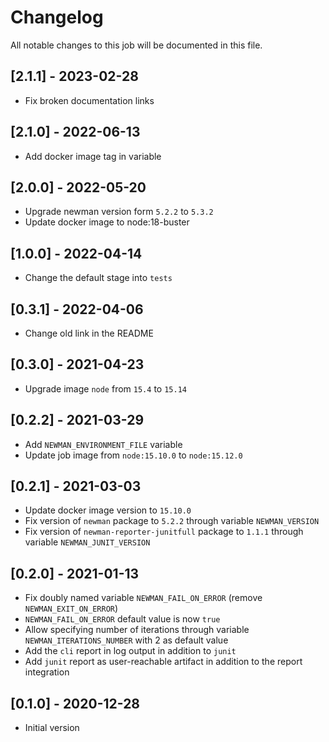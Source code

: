 # Changelog
All notable changes to this job will be documented in this file.

## [2.1.1] - 2023-02-28
* Fix broken documentation links

## [2.1.0] - 2022-06-13
* Add docker image tag in variable 
## [2.0.0] - 2022-05-20
* Upgrade newman version form `5.2.2` to `5.3.2`
* Update docker image to node:18-buster

## [1.0.0] - 2022-04-14
* Change the default stage into `tests`

## [0.3.1] - 2022-04-06
* Change old link in the README

## [0.3.0] - 2021-04-23
* Upgrade image `node` from `15.4` to `15.14`

## [0.2.2] - 2021-03-29
* Add `NEWMAN_ENVIRONMENT_FILE` variable
* Update job image from `node:15.10.0` to `node:15.12.0`

## [0.2.1] - 2021-03-03
* Update docker image version to `15.10.0`
* Fix version of `newman` package to `5.2.2` through variable `NEWMAN_VERSION`
* Fix version of `newman-reporter-junitfull` package to `1.1.1` through variable `NEWMAN_JUNIT_VERSION`

## [0.2.0] - 2021-01-13
* Fix doubly named variable `NEWMAN_FAIL_ON_ERROR` (remove `NEWMAN_EXIT_ON_ERROR`)
* `NEWMAN_FAIL_ON_ERROR` default value is now `true`
* Allow specifying number of iterations through variable `NEWMAN_ITERATIONS_NUMBER` with 2 as default value
* Add the `cli` report in log output in addition to `junit`
* Add `junit` report as user-reachable artifact in addition to the report integration

## [0.1.0] - 2020-12-28
* Initial version